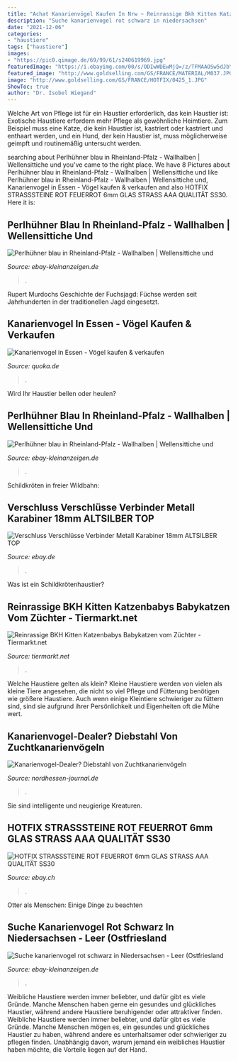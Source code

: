 ```yaml
---
title: "Achat Kanarienvögel Kaufen In Nrw ~ Reinrassige Bkh Kitten Katzenbabys Babykatzen Vom Züchter"
description: "Suche kanarienvogel rot schwarz in niedersachsen"
date: "2021-12-06"
categories:
- "haustiere"
tags: ["haustiere"]
images:
- "https://pic0.qimage.de/69/99/61/s240619969.jpg"
featuredImage: "https://i.ebayimg.com/00/s/ODIwWDEwMjQ=/z/TFMAAOSw5dJbYh6a/$_59.JPG"
featured_image: "http://www.goldselling.com/GS/FRANCE/MATERIAL/M037.JPG"
image: "http://www.goldselling.com/GS/FRANCE/HOTFIX/0425_1.JPG"
ShowToc: true
author: "Dr. Isobel Wiegand"
---
```



Welche Art von Pflege ist für ein Haustier erforderlich, das kein Haustier ist:
Exotische Haustiere erfordern mehr Pflege als gewöhnliche Heimtiere. Zum Beispiel muss eine Katze, die kein Haustier ist, kastriert oder kastriert und enthaart werden, und ein Hund, der kein Haustier ist, muss möglicherweise geimpft und routinemäßig untersucht werden.

	

		
searching about Perlhühner blau in Rheinland-Pfalz - Wallhalben | Wellensittiche und you've came to the right place. We have 8 Pictures about Perlhühner blau in Rheinland-Pfalz - Wallhalben | Wellensittiche und like Perlhühner blau in Rheinland-Pfalz - Wallhalben | Wellensittiche und, Kanarienvogel in Essen - Vögel kaufen &amp; verkaufen and also HOTFIX STRASSSTEINE ROT FEUERROT 6mm GLAS STRASS AAA QUALITÄT SS30. Here it is:
		
    
## Perlhühner Blau In Rheinland-Pfalz - Wallhalben | Wellensittiche Und

<img loading=lazy src="https://i.ebayimg.com/00/s/ODIwWDEwMjQ=/z/TFMAAOSw5dJbYh6a/$_59.JPG" onerror="this.onerror=null;this.src='https://tse2.mm.bing.net/th?id=OIP.Ce1u5GRsHU44aP0N-yIBWAHaF7&amp;pid=15.1';" alt="Perlhühner blau in Rheinland-Pfalz - Wallhalben | Wellensittiche und">

_Source: ebay-kleinanzeigen.de_

>. 

	

Rupert Murdochs Geschichte der Fuchsjagd: Füchse werden seit Jahrhunderten in der traditionellen Jagd eingesetzt.

    
## Kanarienvogel In Essen - Vögel Kaufen &amp; Verkaufen

<img loading=lazy src="https://pic0.qimage.de/69/99/61/s240619969.jpg" onerror="this.onerror=null;this.src='https://tse3.mm.bing.net/th?id=OIP.SExtdRvVyji51FSVbxjBfwAAAA&amp;pid=15.1';" alt="Kanarienvogel in Essen - Vögel kaufen &amp; verkaufen">

_Source: quoka.de_

>. 

	

Wird Ihr Haustier bellen oder heulen?

    
## Perlhühner Blau In Rheinland-Pfalz - Wallhalben | Wellensittiche Und

<img loading=lazy src="https://i.ebayimg.com/00/s/ODIwWDEwMjQ=/z/TFMAAOSw5dJbYh6a/$_1.JPG" onerror="this.onerror=null;this.src='https://tse3.mm.bing.net/th?id=OIP.75BZUTWNQY5bwL7p5VcCGAAAAA&amp;pid=15.1';" alt="Perlhühner blau in Rheinland-Pfalz - Wallhalben | Wellensittiche und">

_Source: ebay-kleinanzeigen.de_

>. 

	

Schildkröten in freier Wildbahn:

    
## Verschluss Verschlüsse Verbinder Metall Karabiner 18mm ALTSILBER TOP

<img loading=lazy src="http://www.goldselling.com/GS/FRANCE/MATERIAL/M037.JPG" onerror="this.onerror=null;this.src='https://tse2.mm.bing.net/th?id=OIP.lMlS1kRqbwy3FuVPRniQXwHaGV&amp;pid=15.1';" alt="Verschluss Verschlüsse Verbinder Metall Karabiner 18mm ALTSILBER TOP">

_Source: ebay.de_

>. 

	

Was ist ein Schildkrötenhaustier?

    
## Reinrassige BKH Kitten Katzenbabys Babykatzen Vom Züchter - Tiermarkt.net

<img loading=lazy src="https://www.tiermarkt.net/images/listings/2013-07/reinrassige_bkh_kitten_katzenbabys_babykatzen_vom_zuechter-1373363357-468-d_pic.jpg" onerror="this.onerror=null;this.src='https://tse3.mm.bing.net/th?id=OIP.E6ulUzmulhbIDoeYAM1rGAHaEK&amp;pid=15.1';" alt="Reinrassige BKH Kitten Katzenbabys Babykatzen vom Züchter - Tiermarkt.net">

_Source: tiermarkt.net_

>. 

	

Welche Haustiere gelten als klein?
Kleine Haustiere werden von vielen als kleine Tiere angesehen, die nicht so viel Pflege und Fütterung benötigen wie größere Haustiere. Auch wenn einige Kleintiere schwieriger zu füttern sind, sind sie aufgrund ihrer Persönlichkeit und Eigenheiten oft die Mühe wert.

    
## Kanarienvogel-Dealer? Diebstahl Von Zuchtkanarienvögeln

<img loading=lazy src="https://i0.wp.com/nordhessen-journal.de/wp-content/uploads/2018/01/Kanarienvögel.png?fit=800%2C445" onerror="this.onerror=null;this.src='https://tse2.mm.bing.net/th?id=OIP.ho05QabbgFAcOK_g2gbdpAHaEH&amp;pid=15.1';" alt="Kanarienvogel-Dealer? Diebstahl von Zuchtkanarienvögeln">

_Source: nordhessen-journal.de_

>. 

	

Sie sind intelligente und neugierige Kreaturen.

    
## HOTFIX STRASSSTEINE ROT FEUERROT 6mm GLAS STRASS AAA QUALITÄT SS30

<img loading=lazy src="http://www.goldselling.com/GS/FRANCE/HOTFIX/0425_1.JPG" onerror="this.onerror=null;this.src='https://tse3.mm.bing.net/th?id=OIP.bgpv2HGJWXY0L_W_5ShyAQHaF-&amp;pid=15.1';" alt="HOTFIX STRASSSTEINE ROT FEUERROT 6mm GLAS STRASS AAA QUALITÄT SS30">

_Source: ebay.ch_

>. 

	

Otter als Menschen: Einige Dinge zu beachten

    
## Suche Kanarienvogel Rot Schwarz In Niedersachsen - Leer (Ostfriesland

<img loading=lazy src="https://i.ebayimg.com/00/s/MTQ1NFgxNjAw/z/NSMAAOSwXwBfpZxX/$_59.JPG" onerror="this.onerror=null;this.src='https://tse3.mm.bing.net/th?id=OIP.RAVTEdkTebyM4Ph21JOXdwHaGu&amp;pid=15.1';" alt="Suche kanarienvogel rot schwarz in Niedersachsen - Leer (Ostfriesland">

_Source: ebay-kleinanzeigen.de_

>. 

	

Weibliche Haustiere werden immer beliebter, und dafür gibt es viele Gründe. Manche Menschen haben gerne ein gesundes und glückliches Haustier, während andere Haustiere beruhigender oder attraktiver finden.
Weibliche Haustiere werden immer beliebter, und dafür gibt es viele Gründe. Manche Menschen mögen es, ein gesundes und glückliches Haustier zu haben, während andere es unterhaltsamer oder schwieriger zu pflegen finden. Unabhängig davon, warum jemand ein weibliches Haustier haben möchte, die Vorteile liegen auf der Hand.

